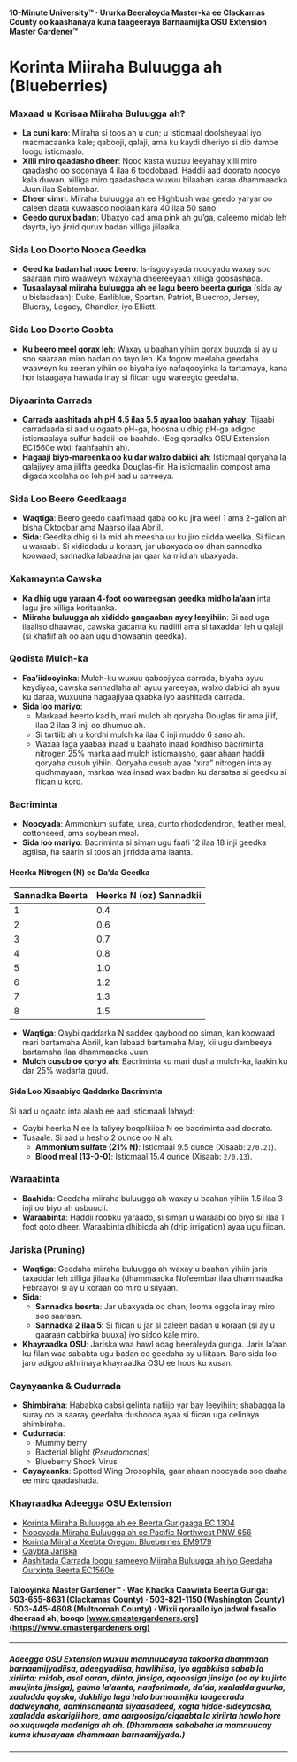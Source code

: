 #### 10-Minute University™ · Ururka Beeraleyda Master-ka ee Clackamas County oo kaashanaya kuna taageeraya Barnaamijka OSU Extension Master Gardener™

# Korinta Miiraha Buluugga ah (Blueberries)

### Maxaad u Korisaa Miiraha Buluugga ah?
- **La cuni karo**: Miiraha si toos ah u cun; u isticmaal doolsheyaal iyo macmacaanka kale; qabooji, qalaji, ama ku kaydi dheriyo si dib dambe loogu isticmaalo.
- **Xilli miro qaadasho dheer**: Nooc kasta wuxuu leeyahay xilli miro qaadasho oo soconaya 4 ilaa 6 toddobaad. Haddii aad doorato noocyo kala duwan, xilliga miro qaadashada wuxuu bilaaban karaa dhammaadka Juun ilaa Sebtembar.
- **Dheer cimri**: Miiraha buluugga ah ee Highbush waa geedo yaryar oo caleen daata kuwaasoo noolaan kara 40 ilaa 50 sano.
- **Geedo qurux badan**: Ubaxyo cad ama pink ah gu’ga, caleemo midab leh dayrta, iyo jirrid qurux badan xilliga jiilaalka.

### Sida Loo Doorto Nooca Geedka
- **Geed ka badan hal nooc beero**: Is-isgoysyada noocyadu waxay soo saaraan miro waaweyn waxayna dheereeyaan xilliga goosashada.
- **Tusaalayaal miiraha buluugga ah ee lagu beero beerta guriga** (sida ay u bislaadaan): Duke, Earliblue, Spartan, Patriot, Bluecrop, Jersey, Blueray, Legacy, Chandler, iyo Elliott.

### Sida Loo Doorto Goobta
- **Ku beero meel qorax leh**: Waxay u baahan yihiin qorax buuxda si ay u soo saaraan miro badan oo tayo leh. Ka fogow meelaha geedaha waaweyn ku xeeran yihiin oo biyaha iyo nafaqooyinka la tartamaya, kana hor istaagaya hawada inay si fiican ugu wareegto geedaha.

### Diyaarinta Carrada
- **Carrada aashitada ah pH 4.5 ilaa 5.5 ayaa loo baahan yahay**: Tijaabi carradaada si aad u ogaato pH-ga, hoosna u dhig pH-ga adigoo isticmaalaya sulfur haddii loo baahdo. (Eeg qoraalka OSU Extension EC1560e wixii faahfaahin ah).
- **Hagaaji biyo-mareenka oo ku dar walxo dabiici ah**: Isticmaal qoryaha la qalajiyey ama jilifta geedka Douglas-fir. Ha isticmaalin compost ama digada xoolaha oo leh pH aad u sarreeya.

### Sida Loo Beero Geedkaaga
- **Waqtiga**: Beero geedo caafimaad qaba oo ku jira weel 1 ama 2-gallon ah bisha Oktoobar ama Maarso ilaa Abriil.
- **Sida**: Geedka dhig si la mid ah meesha uu ku jiro ciidda weelka. Si fiican u waraabi. Si xididdadu u koraan, jar ubaxyada oo dhan sannadka koowaad, sannadka labaadna jar qaar ka mid ah ubaxyada.

### Xakamaynta Cawska
- **Ka dhig ugu yaraan 4-foot oo wareegsan geedka midho la’aan** inta lagu jiro xilliga koritaanka.
- **Miiraha buluugga ah xididdo gaagaaban ayey leeyihiin**: Si aad uga ilaaliso dhaawac, cawska gacanta ku nadiifi ama si taxaddar leh u qalaji (si khafiif ah oo aan ugu dhowaanin geedka).

### Qodista Mulch-ka
- **Faa’iidooyinka**: Mulch-ku wuxuu qaboojiyaa carrada, biyaha ayuu keydiyaa, cawska sannadlaha ah ayuu yareeyaa, walxo dabiici ah ayuu ku daraa, wuxuuna hagaajiyaa qaabka iyo aashitada carrada.
- **Sida loo mariyo**:
  - Markaad beerto kadib, mari mulch ah qoryaha Douglas fir ama jilif, ilaa 2 ilaa 3 inji oo dhumuc ah.
  - Si tartiib ah u kordhi mulch ka ilaa 6 inji muddo 6 sano ah.
  - Waxaa laga yaabaa inaad u baahato inaad kordhiso bacriminta nitrogen 25% marka aad mulch isticmaasho, gaar ahaan haddii qoryaha cusub yihiin. Qoryaha cusub ayaa “xira” nitrogen inta ay qudhmayaan, markaa waa inaad wax badan ku darsataa si geedku si fiican u koro.

### Bacriminta
- **Noocyada**: Ammonium sulfate, urea, cunto rhododendron, feather meal, cottonseed, ama soybean meal.
- **Sida loo mariyo**: Bacriminta si siman ugu faafi 12 ilaa 18 inji geedka agtiisa, ha saarin si toos ah jirridda ama laanta.

#### Heerka Nitrogen (N) ee Da’da Geedka

| Sannadka Beerta | Heerka N (oz) Sannadkii |
|------------------|------------------------|
| 1                | 0.4                    |
| 2                | 0.6                    |
| 3                | 0.7                    |
| 4                | 0.8                    |
| 5                | 1.0                    |
| 6                | 1.2                    |
| 7                | 1.3                    |
| 8                | 1.5                    |

- **Waqtiga**: Qaybi qaddarka N saddex qaybood oo siman, kan koowaad mari bartamaha Abriil, kan labaad bartamaha May, kii ugu dambeeya bartamaha ilaa dhammaadka Juun.
- **Mulch cusub oo qoryo ah**: Bacriminta ku mari dusha mulch-ka, laakin ku dar 25% wadarta guud.

#### Sida Loo Xisaabiyo Qaddarka Bacriminta

Si aad u ogaato inta alaab ee aad isticmaali lahayd:
- Qaybi heerka N ee la taliyey boqolkiiba N ee bacriminta aad doorato.
- Tusaale: Si aad u hesho 2 ounce oo N ah:
  - **Ammonium sulfate (21% N)**: Isticmaal 9.5 ounce (Xisaab: `2/0.21`).
  - **Blood meal (13-0-0)**: Isticmaal 15.4 ounce (Xisaab: `2/0.13`).

### Waraabinta
- **Baahida**: Geedaha miiraha buluugga ah waxay u baahan yihiin 1.5 ilaa 3 inji oo biyo ah usbuucii.
- **Waraabinta**: Haddii roobku yaraado, si siman u waraabi oo biyo sii ilaa 1 foot qoto dheer. Waraabinta dhibicda ah (drip irrigation) ayaa ugu fiican.

### Jariska (Pruning)
- **Waqtiga**: Geedaha miiraha buluugga ah waxay u baahan yihiin jaris taxaddar leh xilliga jiilaalka (dhammaadka Nofeembar ilaa dhammaadka Febraayo) si ay u koraan oo miro u siiyaan.
- **Sida**:
  - **Sannadka beerta**: Jar ubaxyada oo dhan; looma oggola inay miro soo saaraan.
  - **Sannadka 2 ilaa 5**: Si fiican u jar si caleen badan u koraan (si ay u gaaraan cabbirka buuxa) iyo sidoo kale miro.
- **Khayraadka OSU**: Jariska waa hawl adag beeraleyda guriga. Jaris la’aan ku filan waa sababta ugu badan ee geedaha ay u liitaan. Baro sida loo jaro adigoo akhrinaya khayraadka OSU ee hoos ku xusan.

### Cayayaanka & Cudurrada
- **Shimbiraha**: Hababka cabsi gelinta natiijo yar bay leeyihiin; shabagga la suray oo la saaray geedaha dushooda ayaa si fiican uga celinaya shimbiraha.
- **Cudurrada**:
  - Mummy berry
  - Bacterial blight (*Pseudomonas*)
  - Blueberry Shock Virus
- **Cayayaanka**: Spotted Wing Drosophila, gaar ahaan noocyada soo daaha ee miro qaadashada.

### Khayraadka Adeegga OSU Extension
- [Korinta Miiraha Buluugga ah ee Beerta Gurigaaga EC 1304](https://catalog.extension.oregonstate.edu/)
- [Noocyada Miiraha Buluugga ah ee Pacific Northwest PNW 656](https://catalog.extension.oregonstate.edu/)
- [Korinta Miiraha Xeebta Oregon: Blueberries EM9179](https://catalog.extension.oregonstate.edu/)
- [Qaybta Jariska](https://workspace.oregonstate.edu/course/pruning-blueberries?hsLang=en)
- [Aashitada Carrada loogu sameeyo Miiraha Buluugga ah iyo Geedaha Qurxinta Beerta EC1560e](https://catalog.extension.oregonstate.edu/)

#### Talooyinka Master Gardener™ · Wac Khadka Caawinta Beerta Guriga: 503-655-8631 (Clackamas County) · 503-821-1150 (Washington County) · 503-445-4608 (Multnomah County) · Wixii qoraallo iyo jadwal fasallo dheeraad ah, booqo [www.cmastergardeners.org](https://www.cmastergardeners.org)

---

##### Adeegga OSU Extension wuxuu mamnuucayaa takoorka dhammaan barnaamijyadiisa, adeegyadiisa, hawlihiisa, iyo agabkiisa sabab la xiriirta: midab, asal qaran, diinta, jinsiga, aqoonsiga jinsiga (oo ay ku jirto muujinta jinsiga), galmo la’aanta, naafonimada, da’da, xaaladda guurka, xaaladda qoyska, dakhliga laga helo barnaamijka taageerada dadweynaha, aaminsanaanta siyaasadeed, xogta hidde-sideyaasha, xaaladda askarigii hore, ama aargoosiga/ciqaabta la xiriirta hawlo hore oo xuquuqda madaniga ah ah. (Dhammaan sababaha la mamnuucay kuma khusayaan dhammaan barnaamijyada.)
---